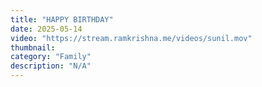 ```yaml
---
title: "HAPPY BIRTHDAY"
date: 2025-05-14
video: "https://stream.ramkrishna.me/videos/sunil.mov"
thumbnail: 
category: "Family"
description: "N/A"
---
```


